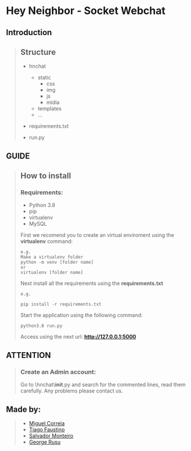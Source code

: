 # Hey Neighbor - Socket Webchat

## Introduction
>
>
> ## Structure
> 
> * hnchat
>     * static
>         * css
>         * img
>         * js
>         * midia
>     * templates
>     * ...
> 
> * requirements.txt
> * run.py



## GUIDE
> ## How to install 
> 
> ### Requirements:
> - Python 3.8
> - pip
> - virtualenv
> - MySQL
> 
> First we recomend you to create an virtual enviroment using the **virtualenv** command:
> ```
> e.g.
> Make a virtualenv folder
> python -m venv [folder name]
> or
> virtualenv [folder name]
> ```
> 
> Next install all the requirements using the **requirements.txt**
> ```
> e.g.
> 
> pip install -r requirements.txt
> ```
>
> Start the application using the following command:
>
>```
> python3.8 run.py
> ``` 
>
> Access using the next url: **http://127.0.0.1:5000**
>
>
>
## ATTENTION
>### Create an Admin account:
>   Go to \hnchat\\__init__.py and search for the commented lines, read them carefully. Any problems please contact us.
>
>
>
## Made by:
>
> * [Miguel Correia](https://github.com/D4rkw0lv3s)
> * [Tiago Faustino ](https://github.com/ChinadaCam)
> * [ Salvador Monteiro ](https://github.com/salvadormgithub)
> * [ George Rusu ](https://github.com/tchepriskas123)
